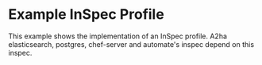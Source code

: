 # Example InSpec Profile

This example shows the implementation of an InSpec profile. A2ha elasticsearch, postgres, chef-server and automate's inspec depend on this inspec.
